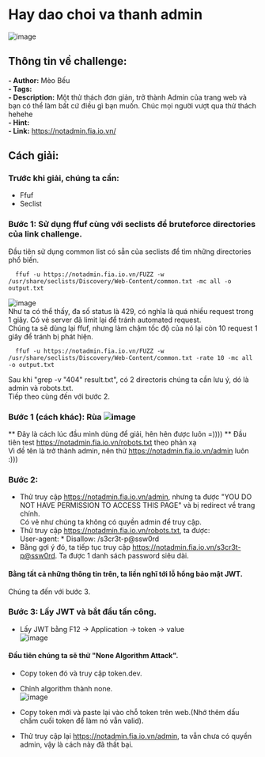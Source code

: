# Hay dao choi va thanh admin  
![image](https://github.com/user-attachments/assets/c43dc1cb-a201-4fc2-a497-f3fcd3f95908)


## Thông tin về challenge:  

**- Author:** Mèo Bếu  
**- Tags:**  
**- Description:** Một thử thách đơn giản, trở thành Admin của trang web và bạn có thể làm bất cứ điều gì bạn muốn.
Chúc mọi người vượt qua thử thách hehehe  
**- Hint:**  
**- Link:** https://notadmin.fia.io.vn/  

## Cách giải:  
### Trước khi giải, chúng ta cần:  
- Ffuf  
- Seclist  
### Bước 1: Sử dụng ffuf cùng với seclists để bruteforce directories của link challenge.  
Đầu tiên sử dụng common list có sẵn của seclists để tìm những directories phổ biến.  
```
  ffuf -u https://notadmin.fia.io.vn/FUZZ -w /usr/share/seclists/Discovery/Web-Content/common.txt -mc all -o output.txt
```
![image](https://github.com/user-attachments/assets/cb36e35c-5684-4b5f-8aa3-272c458b7ede)  
Như ta có thể thấy, đa số status là 429, có nghĩa là quá nhiều request trong 1 giây. Có vẻ server đã limit lại để tránh automated request.  
Chúng ta sẽ dùng lại ffuf, nhưng làm chậm tốc độ của nó lại còn 10 request 1 giây để tránh bị phát hiện.
```
  ffuf -u https://notadmin.fia.io.vn/FUZZ -w /usr/share/seclists/Discovery/Web-Content/common.txt -rate 10 -mc all -o output.txt
```
Sau khi "grep -v "404" result.txt", có 2 directoris chúng ta cần lưu ý, dó là admin và robots.txt.  
Tiếp theo cùng đến với bước 2.
### Bước 1 (cách khác): Rùa ![image](https://github.com/user-attachments/assets/286e50ef-7ef2-4bb8-bfc4-29ee68b2ab82) 
** Đây là cách lúc đầu mình dùng để giải, hên hên được luôn =))))  **
Đầu tiên test https://notadmin.fia.io.vn/robots.txt theo phản xạ  
Vì đề tên là trở thành admin, nên thử https://notadmin.fia.io.vn/admin luôn :)))  

### Bước 2:
- Thử truy cập https://notadmin.fia.io.vn/admin, nhưng ta được "YOU DO NOT HAVE PERMISSION TO ACCESS THIS PAGE" và bị redirect về trang chính.  
  Có vẻ như chúng ta không có quyền admin để truy cập.  
- Thử truy cập https://notadmin.fia.io.vn/robots.txt, ta được:   
 User-agent: *
Disallow: /s3cr3t-p@ssw0rd
- Bằng gợi ý đó, ta tiếp tục truy cập https://notadmin.fia.io.vn/s3cr3t-p@ssw0rd. Ta được 1 danh sách password siêu dài.

#### Bằng tất cả những thông tin trên, ta liền nghĩ tới lỗ hổng bảo mật JWT.
Chúng ta đến với bước 3.

### Bước 3: Lấy JWT và bắt đầu tấn công.
- Lấy JWT bằng F12 -> Application -> token -> value  
![image](https://github.com/user-attachments/assets/3736cada-da0a-4119-865d-ca35f60b7ced)
#### Đầu tiên chúng ta sẽ thử "None Algorithm Attack".
- Copy token đó và truy cập token.dev.
- Chỉnh algorithm thành none.  
  ![image](https://github.com/user-attachments/assets/1228cb73-959a-4a29-baae-6d6b5b9b1d23)

- Copy token mới và paste lại vào chỗ token trên web.(Nhớ thêm dấu chấm cuối token để làm nó vẫn valid).
- Thử truy cập lại https://notadmin.fia.io.vn/admin, ta vẫn chưa có quyền admin, vậy là cách này đã thất bại.
